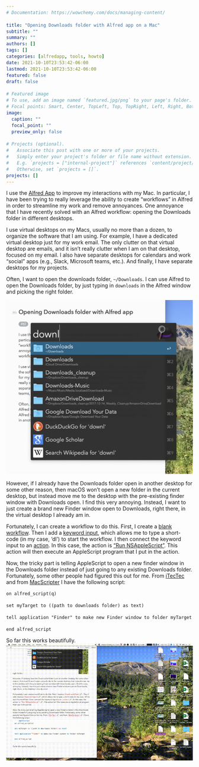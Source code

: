 ```yaml
---
# Documentation: https://wowchemy.com/docs/managing-content/

title: "Opening Downloads folder with Alfred app on a Mac"
subtitle: ""
summary: ""
authors: []
tags: []
categories: [alfredapp, tools, howto]
date: 2021-10-10T23:53:42-06:00
lastmod: 2021-10-10T23:53:42-06:00
featured: false
draft: false

# Featured image
# To use, add an image named `featured.jpg/png` to your page's folder.
# Focal points: Smart, Center, TopLeft, Top, TopRight, Left, Right, BottomLeft, Bottom, BottomRight.
image:
  caption: ""
  focal_point: ""
  preview_only: false

# Projects (optional).
#   Associate this post with one or more of your projects.
#   Simply enter your project's folder or file name without extension.
#   E.g. `projects = ["internal-project"]` references `content/project/deep-learning/index.md`.
#   Otherwise, set `projects = []`.
projects: []
---
```


I use the [Alfred App](https://www.alfredapp.com) to improve my interactions with my Mac. In particular, I have been trying to really leverage the ability to create “workflows” in Alfred in order to streamline my work and remove annoyances. One annoyance that I have recently solved with an Alfred workflow: opening the Downloads folder in different desktops.

I use virtual desktops on my Macs, usually no more than a dozen, to organize  the software that I am using. For example, I have a dedicated virtual desktop just for my work email. The only clutter on that virtual desktop are emails, and it isn’t really clutter when I am on that desktop, focused on my email. I also have separate desktops for calendars and work “social” apps (e.g., Slack, Microsoft teams, etc.). And finally, I have separate desktops for my projects.

Often, I want to open the downloads folder, `~/Downloads`.  I can use Alfred to open the Downloads folder, by just typing in `downloads` in the Alfred window and picking the right folder. 

![](./screenshot_2021-09-26_at_2.36.19M.png)

However, if I already have the Downloads folder open in another desktop for some other reason, then macOS won’t open a new folder in the current desktop, but instead move me to the desktop with the pre-existing finder window with Downloads open. I find this very annoying. Instead, I want to just create a brand new Finder window open to Downloads, right there, in the virtual desktop I already am in. 

Fortunately, I can create a workflow to do this. First, I create a [blank workflow](https://www.alfredapp.com/help/workflows/). Then I add a [keyword input](https://www.alfredapp.com/help/workflows/inputs/), which allows me to type a short-code (in my case, ‘dl’) to start the workflow. I then connect the keyword input to an [action](https://www.alfredapp.com/help/workflows/actions/). In this case, the action is [“Run NSAppleScript”](https://www.alfredapp.com/help/workflows/actions/run-nsapplescript/). This action will then execute an AppleScript program that I put in the action. 

Now, the tricky part is telling AppleScript to open a new finder window in the Downloads folder instead of just going to any existing Downloads folder. Fortunately, some other people had figured this out for me. From [iTecTec](https://itectec.com/askdifferent/macos-applescript-how-to-create-a-new-finder-window-for-a-folder-that-is-already-open/) and from [MacScripter](https://macscripter.net/viewtopic.php?id=36300) I have the following script:
```applescript
on alfred_script(q)

set myTarget to ((path to downloads folder) as text)

tell application "Finder" to make new Finder window to folder myTarget

end alfred_script
```

So far this works beautifully.
![](dl_demo.gif)
